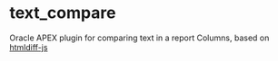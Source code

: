 # text_compare
Oracle APEX plugin for comparing text in a report Columns, based on [htmldiff-js](https://github.com/tnwinc/htmldiff.js/tree/master)
